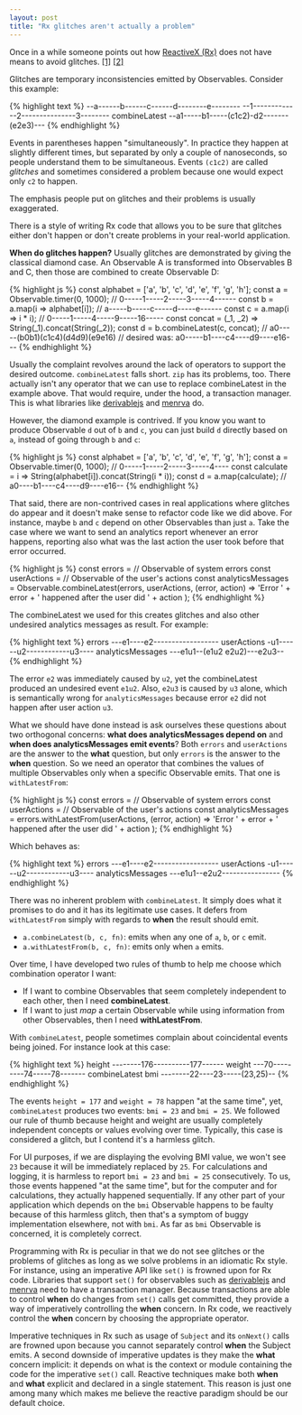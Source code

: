 ```yaml
---
layout: post
title: "Rx glitches aren't actually a problem"
---
```


Once in a while someone points out how [ReactiveX (Rx)](http://reactivex.io/) does not have means to avoid glitches. [[1]](http://stackoverflow.com/questions/22332407/how-to-avoid-glitches-in-rx?rq=1) [[2]](https://social.msdn.microsoft.com/Forums/en-US/bc2c4b71-c97b-428e-ad71-324055a3cd03/another-discussion-on-glitches-and-rx?forum=rx)

Glitches are temporary inconsistencies emitted by Observables. Consider this example:

{% highlight text %}
--a------b------c------d--------e--------
--1-------------2---------------3--------
           combineLatest
--a1-----b1-----(c1c2)-d2-------(e2e3)---
{% endhighlight %}

Events in parentheses happen "simultaneously". In practice they happen at slightly different times, but separated by only a couple of nanoseconds, so people understand them to be simultaneous. Events `(c1c2)` are called *glitches* and sometimes considered a problem because one would expect only `c2` to happen.

The emphasis people put on glitches and their problems is usually exaggerated.

There is a style of writing Rx code that allows you to be sure that glitches either don't happen or don't create problems in your real-world application.

**When do glitches happen?** Usually glitches are demonstrated by giving the classical diamond case. An Observable A is transformed into Observables B and C, then those are combined to create Observable D:

{% highlight js %}
const alphabet = ['a', 'b', 'c', 'd', 'e', 'f', 'g', 'h'];
const a = Observable.timer(0, 1000);  // 0-----1-----2-----3-----4------
const b = a.map(i => alphabet[i]);    // a-----b-----c-----d-----e------
const c = a.map(i => i * i);          // 0-----1-----4-----9-----16-----
const concat = (_1, _2) => String(_1).concat(String(_2));
const d = b.combineLatest(c, concat); // a0-----(b0b1)(c1c4)(d4d9)(e9e16)
                         // desired was: a0-----b1----c4----d9----e16---
{% endhighlight %}

Usually the complaint revolves around the lack of operators to support the desired outcome. `combineLatest` falls short. `zip` has its problems, too. There actually isn't any operator that we can use to replace combineLatest in the example above. That would require, under the hood, a transaction manager. This is what libraries like [derivablejs](https://github.com/ds300/derivablejs) and [menrva](https://github.com/phadej/menrva) do.

However, the diamond example is contrived. If you know you want to produce Observable `d` out of `b` and `c`, you can just build `d` directly based on `a`, instead of going through `b` and `c`:

{% highlight js %}
const alphabet = ['a', 'b', 'c', 'd', 'e', 'f', 'g', 'h'];
const a = Observable.timer(0, 1000); // 0-----1-----2-----3-----4----
const calculate = i => String(alphabet[i]).concat(String(i * i));
const d = a.map(calculate);          // a0----b1----c4----d9----e16--
{% endhighlight %}

That said, there are non-contrived cases in real applications where glitches do appear and it doesn't make sense to refactor code like we did above. For instance, maybe `b` and `c` depend on other Observables than just `a`. Take the case where we want to send an analytics report whenever an error happens, reporting also what was the last action the user took before that error occurred.

{% highlight js %}
const errors = // Observable of system errors
const userActions = // Observable of the user's actions
const analyticsMessages = Observable.combineLatest(errors, userActions,
  (error, action) =>
    'Error ' + error + ' happened after the user did ' + action
);
{% endhighlight %}

The combineLatest we used for this creates glitches and also other undesired analytics messages as result. For example:

{% highlight text %}
errors            ---e1----e2------------------
userActions       -u1------u2------------u3----
analyticsMessages ---e1u1--(e1u2 e2u2)---e2u3--
{% endhighlight %}

The error `e2` was immediately caused by `u2`, yet the combineLatest produced an undesired event `e1u2`. Also, `e2u3` is caused by `u3` alone, which is semantically wrong for `analyticsMessages` because error `e2` did not happen after user action `u3`.

What we should have done instead is ask ourselves these questions about two orthogonal concerns: **what does analyticsMessages depend on** and **when does analyticsMessages emit events**? Both `errors` and `userActions` are the answer to the **what** question, but only `errors` is the answer to the **when** question. So we need an operator that combines the values of multiple Observables only when a specific Observable emits. That one is `withLatestFrom`:

{% highlight js %}
const errors = // Observable of system errors
const userActions = // Observable of the user's actions
const analyticsMessages = errors.withLatestFrom(userActions,
  (error, action) =>
    'Error ' + error + ' happened after the user did ' + action
);
{% endhighlight %}

Which behaves as:

{% highlight text %}
errors            ---e1----e2------------------
userActions       -u1------u2------------u3----
analyticsMessages ---e1u1--e2u2----------------
{% endhighlight %}

There was no inherent problem with `combineLatest`. It simply does what it promises to do and it has its legitimate use cases. It defers from `withLatestFrom` simply with regards to **when** the result should emit.

- `a.combineLatest(b, c, fn)`: emits when any one of `a`, `b`, or `c` emit.
- `a.withLatestFrom(b, c, fn)`: emits only when `a` emits.

Over time, I have developed two rules of thumb to help me choose which combination operator I want:

- If I want to combine Observables that seem completely independent to each other, then I need **combineLatest**.
- If I want to just *map* a certain Observable while using information from other Observables, then I need **withLatestFrom**.

With `combineLatest`, people sometimes complain about coincidental events being joined. For instance look at this case:

{% highlight text %}
height --------176----------177------
weight ---70---------74-----78-------
               combineLatest
bmi    --------22----23-----(23,25)--
{% endhighlight %}

The events `height = 177` and `weight = 78` happen "at the same time", yet, `combineLatest` produces two events: `bmi = 23` and `bmi = 25`. We followed our rule of thumb because height and weight are usually completely independent concepts or values evolving over time. Typically, this case is considered a glitch, but I contend it's a harmless glitch.

For UI purposes, if we are displaying the evolving BMI value, we won't see `23` because it will be immediately replaced by `25`. For calculations and logging, it is harmless to report `bmi = 23` and `bmi = 25` consecutively. To us, those events happened "at the same time", but for the computer and for calculations, they actually happened sequentially. If any other part of your application which depends on the `bmi` Observable happens to be faulty because of this harmless glitch, then that's a symptom of buggy implementation elsewhere, not with `bmi`. As far as `bmi` Observable is concerned, it is completely correct.

Programming with Rx is peculiar in that we do not see glitches or the problems of glitches as long as we solve problems in an idiomatic Rx style. For instance, using an imperative API like `set()` is frowned upon for Rx code. Libraries that support `set()` for observables such as [derivablejs](https://github.com/ds300/derivablejs) and [menrva](https://github.com/phadej/menrva) need to have a transaction manager. Because transactions are able to control **when** do changes from `set()` calls get committed, they provide a way of imperatively controlling the **when** concern. In Rx code, we reactively control the **when** concern by choosing the appropriate operator.

Imperative techniques in Rx such as usage of `Subject` and its `onNext()` calls are frowned upon because you cannot separately control **when** the Subject emits. A second downside of imperative updates is they make the **what** concern implicit: it depends on what is the context or module containing the code for the imperative `set()` call. Reactive techniques make both **when** and **what** explicit and declared in a single statement. This reason is just one among many which makes me believe the reactive paradigm should be our default choice.

